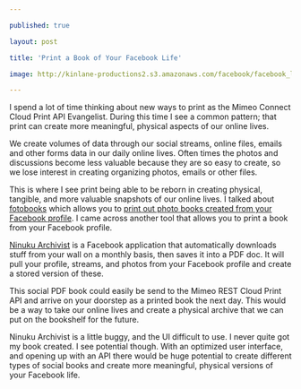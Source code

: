 ---
published: true
layout: post
title: 'Print a Book of Your Facebook Life'
image: http://kinlane-productions2.s3.amazonaws.com/facebook/facebook_logo-icon.png
---

I spend a lot of time thinking about new ways to print as the Mimeo Connect Cloud Print API Evangelist.  During this time I see a common pattern; that print can create more meaningful, physical aspects of our online lives.<p>
We create volumes of data through our social streams, online files, emails and other forms data in our daily online lives.  Often times the photos and discussions become less valuable because they are so easy to create, so we lose interest in creating organizing photos, emails or other files.<p>
This is where I see print being able to be reborn in creating physical, tangible, and more valuable snapshots of our online lives.
<img src="https://kinlane-productions2.s3.amazonaws.com/facebook/facebook_logo-icon.png" alt="" align="right" />
I talked about <a href="http://www.kinlane.com/2010/11/fotobooks-on-facebook/" target="_blank">fotobooks</a> which allows you to <a href="http://www.kinlane.com/2010/11/fotobooks-on-facebook/" target="_blank">print out photo books created from your Facebook profile</a>.  I came across another tool that allows you to print a book from your Facebook profile.<p>
<a href="http://www.ninuku.com/ninuku.html" target="_blank">Ninuku Archivist</a> is a Facebook application that automatically downloads stuff from your wall on a monthly basis, then saves it into a PDF doc.   It will pull your profile, streams, and photos from your Facebook profile and create a stored version of these.<p>
This social PDF book could easily be send to the Mimeo REST Cloud Print API and arrive on your doorstep as a printed book the next day.   This would be a way to take our online lives and create a physical archive that we can put on the bookshelf for the future.<p>
Ninuku Archivist is a little buggy, and the UI difficult to use.  I never quite got my book created.   I see potential though.  With an optimized user interface, and opening up with an API there would be huge potential to create different types of social books and create more  meaningful, physical versions of your Facebook life.

